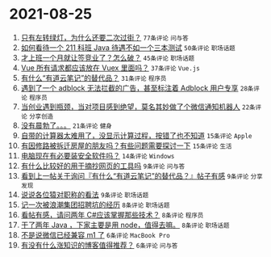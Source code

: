 # 2021-08-25

1. [只有左转绿灯，为什么还要二次过街？](https://www.v2ex.com/t/797842) `77条评论` `问与答`
1. [如何看待一个 211 科班 Java 待遇不如一个三本测试](https://www.v2ex.com/t/797840) `50条评论` `职场话题`
1. [才上班一个月就让签竞业了？怎么破？](https://www.v2ex.com/t/797832) `45条评论` `职场话题`
1. [Vue 所有请求都应该放在 Vuex 里面吗？](https://www.v2ex.com/t/797854) `37条评论` `Vue.js`
1. [有什么“有道云笔记”的替代品？](https://www.v2ex.com/t/797839) `31条评论` `程序员`
1. [遇到了一个 adblock 无法拦截的广告，甚至标注着 Adblock 用户专享](https://www.v2ex.com/t/797896) `28条评论` `程序员`
1. [当创业遇到瓶颈，当对项目感到绝望，莫名其妙做了个微信通知机器人](https://www.v2ex.com/t/797828) `22条评论` `分享创造`
1. [没有晨勃了。。。](https://www.v2ex.com/t/797879) `21条评论` `健身`
1. [自带的计算器太难用了，没显示计算过程，按错了也不知道](https://www.v2ex.com/t/797873) `15条评论` `Apple`
1. [有因修路被拆迁房屋的朋友吗？有些问题需要探讨一下](https://www.v2ex.com/t/797852) `15条评论` `生活`
1. [电脑现在有必要装安全软件吗？](https://www.v2ex.com/t/797866) `14条评论` `Windows`
1. [有什么比较好的用于摘抄网页的工具吗](https://www.v2ex.com/t/797881) `9条评论` `问与答`
1. [看到上一帖关于询问『有什么“有道云笔记”的替代品？』帖子有感](https://www.v2ex.com/t/797863) `9条评论` `分享发现`
1. [说说各位猿对职称的看法](https://www.v2ex.com/t/797834) `9条评论` `职场话题`
1. [记一次被浪潮集团招聘坑的经历](https://www.v2ex.com/t/797872) `8条评论` `职场话题`
1. [看帖有感，请问两年 C#应该掌握那些技术？](https://www.v2ex.com/t/797855) `8条评论` `程序员`
1. [干了两年 Java ，下家主要是用 node，值得去嘛。](https://www.v2ex.com/t/797847) `8条评论` `职场话题`
1. [不是说微信已经兼容 m1 了](https://www.v2ex.com/t/797876) `6条评论` `MacBook Pro`
1. [有没有什么涨知识的博客值得推荐？](https://www.v2ex.com/t/797837) `6条评论` `问与答`
